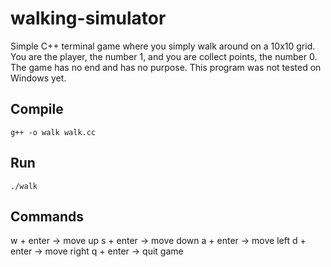 # walking-simulator
Simple C++ terminal game where you simply walk around on a 10x10 grid. You are the player, the number 1, and you are collect points, the number 0. The game has no end and has no purpose. This program was not tested on Windows yet.

## Compile

`g++ -o walk walk.cc`

## Run

`./walk`

## Commands

w + enter -> move up
s + enter -> move down
a + enter -> move left
d + enter -> move right
q + enter -> quit game
